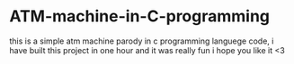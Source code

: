 # ATM-machine-in-C-programming
this is a simple atm machine parody in c programming languege code, i have built this project in one hour and it was really fun i hope you like it &lt;3
